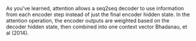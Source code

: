 As you've learned, attention allows a seq2seq decoder to use information from each encoder step instead of just the final encoder hidden state. In the attention operation, the encoder outputs are weighted based on the decoder hidden state, then combined into one context vector Bhadanau, et al (2014).

